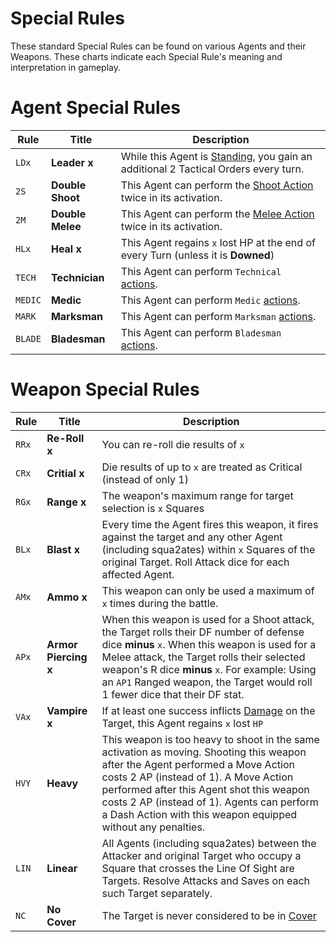 # Special Rules

These standard Special Rules can be found on various Agents and their Weapons. These charts indicate each Special Rule's meaning and interpretation in gameplay.

# Agent Special Rules

|Rule|Title|Description|
|----|----|----|
|`LDx`|**Leader x**|While this Agent is [Standing](../1.Introduction/4.Damage.md), you gain an additional 2 Tactical Orders every turn.|
|`2S`|**Double Shoot**|This Agent can perform the [Shoot Action](../3.Actions/3.Shoot.md) twice in its activation.|
|`2M`|**Double Melee**|This Agent can perform the [Melee Action](../3.Actions/4.Melee.md) twice in its activation.|
|`HLx`|**Heal x**|This Agent regains `x` lost HP at the end of every Turn (unless it is **Downed**)|
|`TECH`|**Technician**|This Agent can perform `Technical` [actions](../3.Actions/1.Actions.md#technical-actions).|
|`MEDIC`|**Medic**|This Agent can perform `Medic` [actions](../3.Actions/1.Actions.md#medic-actions).|
|`MARK`|**Marksman**|This Agent can perform `Marksman` [actions](../3.Actions/1.Actions.md#marksman-actions).|
|`BLADE`|**Bladesman**|This Agent can perform `Bladesman` [actions](../3.Actions/1.Actions.md#bladesman-actions).|

# Weapon Special Rules

|Rule|Title|Description|
|----|----|----|
|`RRx`|**Re-Roll x**|You can re-roll die results of `x`|
|`CRx`|**Critial x**|Die results of up to `x` are treated as Critical (instead of only 1)|
|`RGx`|**Range x**|The weapon's maximum range for target selection is `x` Squares|
|`BLx`|**Blast x**|Every time the Agent fires this weapon, it fires against the target and any other Agent (including squa2ates) within `x` Squares of the original Target. Roll Attack dice for each affected Agent.|
|`AMx`|**Ammo x**|This weapon can only be used a maximum of `x` times during the battle.|
|`APx`|**Armor Piercing x**|When this weapon is used for a Shoot attack, the Target rolls their DF number of defense dice **minus** `x`. When this weapon is used for a Melee attack, the Target rolls their selected weapon's R dice **minus** `x`. For example: Using an `AP1` Ranged weapon, the Target would roll 1 fewer dice that their DF stat.|
|`VAx`|**Vampire x**|If at least one success inflicts [Damage](../1.Introduction/4.Damage.md) on the Target, this Agent regains `x` lost `HP`|
|`HVY`|**Heavy**|This weapon is too heavy to shoot in the same activation as moving. Shooting this weapon after the Agent performed a Move Action costs 2 AP (instead of 1). A Move Action performed after this Agent shot this weapon costs 2 AP (instead of 1). Agents can perform a Dash Action with this weapon equipped without any penalties.|
|`LIN`|**Linear**|All Agents (including squa2ates) between the Attacker and original Target who occupy a Square that crosses the Line Of Sight are Targets. Resolve Attacks and Saves on each such Target separately.|
|`NC`|**No Cover**|The Target is never considered to be in [Cover](../1.Introduction/5.LineOfSight.md#cover)|
